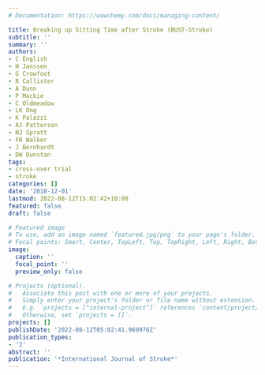 ```yaml
---
# Documentation: https://wowchemy.com/docs/managing-content/

title: Breaking up Sitting Time after Stroke (BUST-Stroke)
subtitle: ''
summary: ''
authors:
- C English
- H Janssen
- G Crowfoot
- R Callister
- A Dunn
- P Mackie
- C Oldmeadow
- LK Ong
- K Palazzi
- AJ Patterson
- NJ Spratt
- FR Walker
- J Bernhardt
- DW Dunstan
tags:
- cross-over trial
- stroke
categories: []
date: '2018-12-01'
lastmod: 2022-08-12T15:02:42+10:00
featured: false
draft: false

# Featured image
# To use, add an image named `featured.jpg/png` to your page's folder.
# Focal points: Smart, Center, TopLeft, Top, TopRight, Left, Right, BottomLeft, Bottom, BottomRight.
image:
  caption: ''
  focal_point: ''
  preview_only: false

# Projects (optional).
#   Associate this post with one or more of your projects.
#   Simply enter your project's folder or file name without extension.
#   E.g. `projects = ["internal-project"]` references `content/project/deep-learning/index.md`.
#   Otherwise, set `projects = []`.
projects: []
publishDate: '2022-08-12T05:02:41.969976Z'
publication_types:
- '2'
abstract: ''
publication: '*International Journal of Stroke*'
---
```

